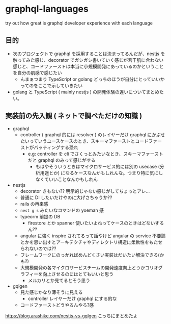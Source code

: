 # graphql-languages

try out how great is graphql developer experience with each language

## 目的

- 次のプロジェクトで graphql を採用することは決まってるんだが、nestjs を触ってみた感じ、decorator でガシガシ書いていく感じが若干肌に合わない感じと、コードファーストは本当に小規模開発にあっているのかということを自分の肌感で感じたい
  - んまぁつまり TypeScript or golang どっちのほうが自分にとっていいかってのをここで示していきたい
- golang と TypeScript ( mainly nestjs ) の開発体験の違いについてまとめたい。

## 実装前の先入観 ( ネットで調べただけの知識 )

- graphql
  - controller ( graphql 的には resolver ) のレイヤーだけ graphql にかぶせたいっていうユースケースのとき、スキーマファーストとコードファーストがバッティングする恐れ
    - e.g: controller を cli でさくっとみたいなとき、スキーマファーストだと graphql のみって感じがする
      - もはやそういうときはマイクロサービス的には別の usecase (分析用途とか) になるケースなんかもしれんな。つまり特に気にしなくていいことなんかもしれん
- nestjs
  - decorator きもない?? 明示的じゃない感じがしてちょっとアレ...
  - 普通に DI したいだけやのに大げさちゃうか??
  - rails の再来感
  - `nest g s` みたいなコマンドの yoeman 感
  - typeorm 前提の DB
    - firestore とか spanner 使いたいよねってケースのときはどないするん??
  - angular に強く inspire されてるって話やけど angular の service 不要論 とかを思い出すとアーキテクチャやディレクトリ構造に柔軟性をもたせられないのでは??
  - フレームワークにのっかればめんどくさい実装はだいたい解決できる(かも?)
  - 大規模開発の各マイクロサービスチームの開発速度向上とうかコリオグラフィーを向上させるのにはとてもいいと思う
    - メルカリとか見てるとそう思う
- gqlgen
  - 見た感じかなり薄そうに見える
    - controller レイヤーだけ graphql にする的な
  - コードファーストどうやるんやろ?感

https://blog.arashike.com/nestjs-vs-gqlgen こっちにまとめたよ
